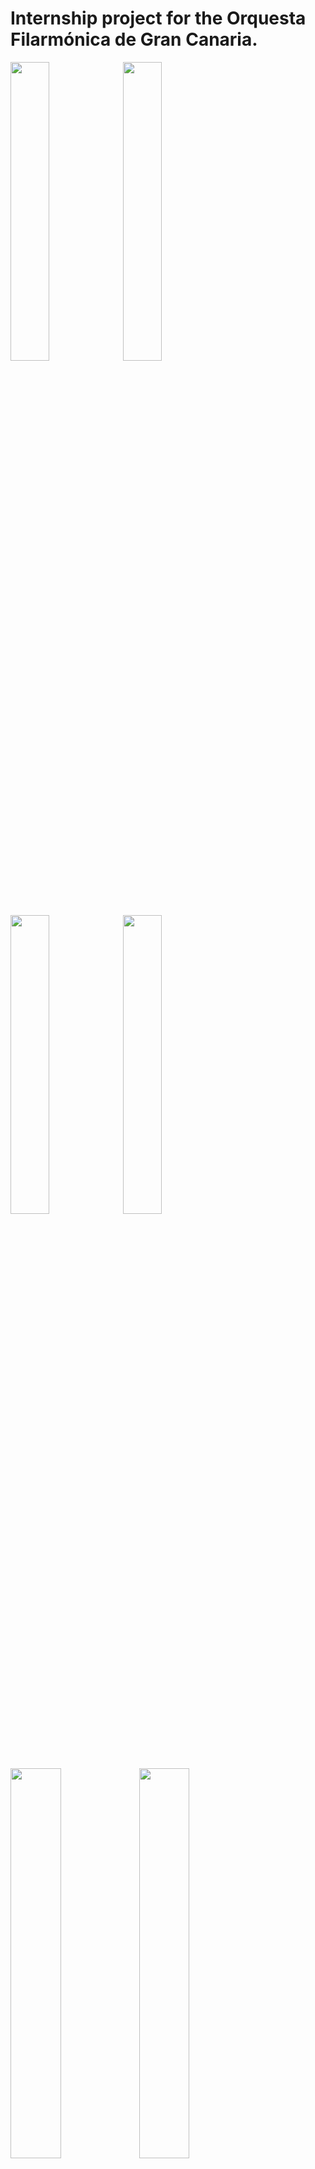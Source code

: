 
    
# Internship project for the Orquesta Filarmónica de Gran Canaria.


<img src="https://user-images.githubusercontent.com/91074551/191601719-ca851624-2adc-414b-a9af-f8f2a20794e0.jpeg" width=35% height=35%>
<img src="https://user-images.githubusercontent.com/91074551/191601724-f026ba9e-5c12-4877-a355-f6d73b9d7480.jpeg" width=35% height=35%>

<img src="https://user-images.githubusercontent.com/91074551/191601729-d8319ae6-2604-4878-bb96-0e75b09d7d4d.jpeg" width=35% height=35%>
<img src="https://user-images.githubusercontent.com/91074551/191601731-17350193-6c91-418e-9402-cb2e9397974d.jpeg" width=35% height=35%>

<img src="https://user-images.githubusercontent.com/91074551/191601734-18f1c9b6-f381-422b-ab1c-ad4f642f2d02.jpeg" width=40% height=40%>
<img src="https://user-images.githubusercontent.com/91074551/191601736-1843e89d-aa38-4d3d-8e66-1e2fd3d0f921.jpeg" width=40% height=40%>

<img src="https://user-images.githubusercontent.com/91074551/191601737-0071d317-0dfb-493e-893e-caacfc37d74b.jpeg" width=40% height=40%>
<img src="https://user-images.githubusercontent.com/91074551/191601740-20459e80-eb9e-4f54-a917-55d83deb6227.jpeg" width=40% height=40%>

<img src="https://user-images.githubusercontent.com/91074551/191601742-a0dda479-0c3a-43de-931b-4ac1a49ffc57.jpeg" width=40% height=40%>
<img src="https://user-images.githubusercontent.com/91074551/191601744-6f5e2bd6-d4fb-4f4b-912f-c72797b6eecb.jpeg" width=40% height=40%>

<img src="https://user-images.githubusercontent.com/91074551/191601745-016f2cd8-4320-4447-b740-8cfe26d5677f.jpeg" width=40% height=40%>
<img src="https://user-images.githubusercontent.com/91074551/191601747-e6b10a04-e05d-45aa-8dda-828ac6db0e38.jpeg" width=40% height=40%>

![3](https://user-images.githubusercontent.com/91074551/191601729-d8319ae6-2604-4878-bb96-0e75b09d7d4d.jpeg)
![4](https://user-images.githubusercontent.com/91074551/191601731-17350193-6c91-418e-9402-cb2e9397974d.jpeg)

![5](https://user-images.githubusercontent.com/91074551/191601734-18f1c9b6-f381-422b-ab1c-ad4f642f2d02.jpeg)
![6](https://user-images.githubusercontent.com/91074551/191601736-1843e89d-aa38-4d3d-8e66-1e2fd3d0f921.jpeg)

![7](https://user-images.githubusercontent.com/91074551/191601737-0071d317-0dfb-493e-893e-caacfc37d74b.jpeg)
![8](https://user-images.githubusercontent.com/91074551/191601740-20459e80-eb9e-4f54-a917-55d83deb6227.jpeg)

![9](https://user-images.githubusercontent.com/91074551/191601742-a0dda479-0c3a-43de-931b-4ac1a49ffc57.jpeg)
![10](https://user-images.githubusercontent.com/91074551/191601744-6f5e2bd6-d4fb-4f4b-912f-c72797b6eecb.jpeg)

![11](https://user-images.githubusercontent.com/91074551/191601745-016f2cd8-4320-4447-b740-8cfe26d5677f.jpeg)
![12](https://user-images.githubusercontent.com/91074551/191601747-e6b10a04-e05d-45aa-8dda-828ac6db0e38.jpeg)
